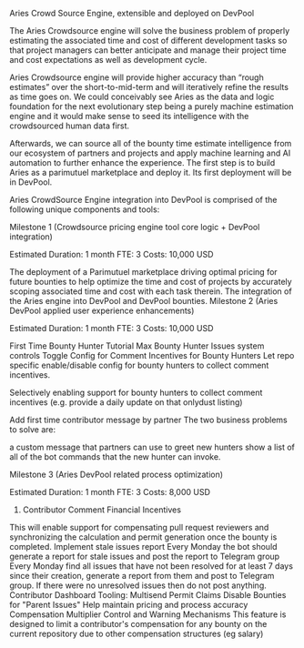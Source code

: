 
Aries Crowd Source Engine, extensible and deployed on DevPool


The Aries Crowdsource engine will solve the business problem of properly estimating the associated time and cost of different development tasks so that project managers can better anticipate and manage their project time and cost expectations as well as development cycle.

Aries Crowdsource engine will provide higher accuracy than “rough estimates” over the short-to-mid-term and will iteratively refine the results as time goes on. We could conceivably see Aries as the data and logic foundation for the next evolutionary step being a purely machine estimation engine and it would make sense to seed its intelligence with the crowdsourced human data first.

Afterwards, we can source all of the bounty time estimate intelligence from our ecosystem of partners and projects and apply machine learning and AI automation to further enhance the experience. The first step is to build Aries as a parimutuel marketplace and deploy it. Its first deployment will be in DevPool.

Aries CrowdSource Engine integration into DevPool is comprised of the following unique components and tools:

Milestone 1 (Crowdsource pricing engine tool core logic + DevPool integration)

Estimated Duration: 1 month
FTE: 3
Costs: 10,000 USD


The deployment of a Parimutuel marketplace driving optimal pricing for future bounties to help optimize the time and cost of projects by accurately scoping associated time and cost with each task therein.
The integration of the Aries engine into DevPool and DevPool bounties.
Milestone 2 (Aries DevPool applied user experience enhancements)

Estimated Duration: 1 month
FTE: 3
Costs: 10,000 USD


First Time Bounty Hunter Tutorial
Max Bounty Hunter Issues system controls
Toggle Config for Comment Incentives for Bounty Hunters
Let repo specific enable/disable config for bounty hunters to collect comment incentives.

Selectively enabling support for bounty hunters to collect comment incentives (e.g. provide a daily update on that onlydust listing)

Add first time contributor message by partner
The two business problems to solve are:

a custom message that partners can use to greet new hunters
show a list of all of the bot commands that the new hunter can invoke.


Milestone 3 (Aries DevPool related process optimization)

Estimated Duration: 1 month
FTE: 3
Costs: 8,000 USD


1. Contributor Comment Financial Incentives

This will enable support for compensating pull request reviewers and synchronizing the calculation and permit generation once the bounty is completed.
Implement stale issues report
Every Monday the bot should generate a report for stale issues and post the report to Telegram group
Every Monday find all issues that have not been resolved for at least 7 days since their creation, generate a report from them and post to Telegram group. If there were no unresolved issues then do not post anything.
Contributor Dashboard Tooling: Multisend Permit Claims
Disable Bounties for "Parent Issues"
Help maintain pricing and process accuracy  
Compensation Multiplier Control and Warning Mechanisms
This feature is designed to limit a contributor's compensation for any bounty on the current repository due to other compensation structures (eg salary)
